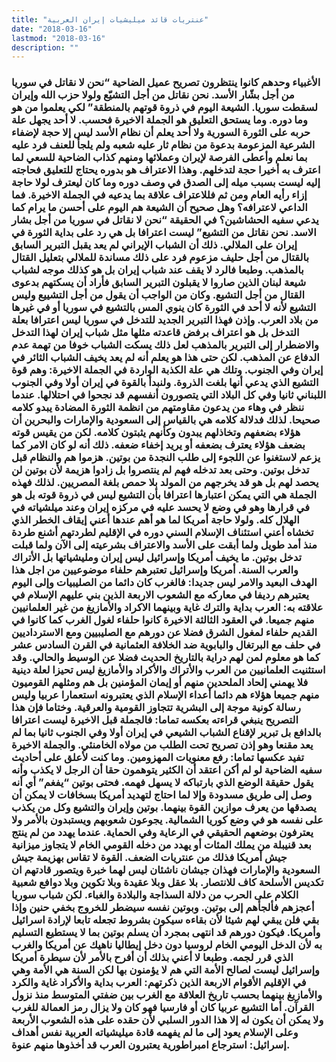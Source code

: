 ```yaml
---
title: "عنتريات قائد ميليشيات إيران العربية"
date: "2018-03-16"
lastmod: "2018-03-16"
description: ""
---
```

### الأغبياء وحدهم كانوا ينتظرون تصريح عميل الضاحية “نحن لا نقاتل في سوريا من أجل بشّار الأسد. نحن نقاتل من أجل التشيّع ولولا حزب الله وإيران لسقطت سوريا. الشيعة اليوم في ذروة قوتهم بالمنطقة” لكي يعلموا من هو وما دوره. وما يستحق التعليق هو الجملة الاخيرة فحسب. لا أحد يجهل علة حربه على الثورة السورية ولا أحد يعلم أن نظام الأسد ليس إلا حجة لإضفاء الشرعية المزعومة بدعوة من نظام ثار عليه شعبه ولم يلجأ للعنف فرد عليه بما نعلم وأعطى الفرصة لإيران وعملائها ومنهم كذاب الضاحية للسعي لما اعترف به أخيرا حجة لتدخلهم. وهذا الاعتراف هو بدوره يحتاج للتعليق فحاجته إليه ليست بسبب ميله إلى الصدق في وصف دوره وما كان ليعترف لولا حاجة إزاء رأيه العام ومن ثم فللاعتراف علاقة بما يدعيه في الجملة الاخيرة. فما الداعي لاعترافه؟ وهل صحيح أن الشيعة هم اليوم على أحسن ما يرام كما يدعي سفيه الحشاشين؟ في الحقيقة “نحن لا نقاتل في سوريا من أجل بشار الاسد. نحن نقاتل من التشيع” ليست اعترافا بل هي رد على بداية الثورة في إيران على الملالي. ذلك أن الشباب الإيراني لم يعد يقبل التبرير السابق بالقتال من أجل حليف مزعوم فرد على ذلك مساندة للملالي بتعليل القتال بالمذهب. وطبعا فالرد لا يقف عند شباب إيران بل هو كذلك موجه لشباب شيعة لبنان الذين صاروا لا يقبلون التبرير السابق فأراد أن يسكتهم بدعوى القتال من أجل التشيع. وكان من الواجب أن يقول من أجل التشييع وليس التشيع لأنه لا أحد في الثورة كان ينوي المس بالتشيع في سوريا أو في غيرها من بلاد العرب. وإذن فهذا التبرير الجديد للتدخل في سوريا ليس اعترافا بعلة التدخل بل هو اعتراف برفض قاعدته مثلها مثل شباب إيران لهذا التدخل والاضطرار إلى التبرير بالمذهب لعل ذلك يسكت الشباب خوفا من تهمة عدم الدفاع عن المذهب. لكن حتى هذا هو يعلم أنه لم يعد يخيف الشباب الثائر في إيران وفي الجنوب. وتلك هي علة الكذبة الواردة في الجملة الاخيرة: وهم قوة التشيع الذي يدعي أنها بلغت الذروة. ولنبدأ بالقوة في إيران أولا وفي الجنوب اللبناني ثانيا وفي كل البلاد التي يتصورون أنفسهم قد نجحوا في احتلالها. عندما ننظر في وهاء من يدعون مقاومتهم من انظمة الثورة المضادة يبدو كلامه صحيحا. لذلك فدلالة كلامه هي بالقياس إلى السعودية والإمارات والبحرين أن هؤلاء بضعفهم وتخاذلهم يبدون وكأنهم يثبتون كلامه. لكن من يقيس قوته بضعف هؤلاء يعترف بضعفه أو يريد إخفاء ضعفه. ذلك أنه لو كان الامر كما يزعم لاستغنوا عن اللجوء إلى طلب النجدة من بوتين. هزموا هم والنظام قبل تدخل بوتين. وحتى بعد تدخله فهم لم ينتصروا بل زادوا هزيمة لأن بوتين لن يحصد لهم بل هو قد يخرجهم من المولد بلا حمص بلغة المصريين. لذلك فهذه الجملة هي التي يمكن اعتبارها اعترافا بأن التشيع ليس في ذروة قوته بل هو في قرارها وهو في وضع لا يحسد عليه في مركزه إيران وعند ميلشياته في الهلال كله. ولولا حاجة أمريكا لما هو أهم عندها أعني إيقاف الخطر الذي تخشاه أعني استئناف الإسلام السني دوره في الإقليم لطردتهم أشنع طردة منذ أمد طويل ولما أبقت على الأسد والاعتراف بشرعيته إلى الآن ولما قبلت تدخل بوتين. ما يخيف أمريكا وإسرائيل ليس إيران ومليشياتها بل الأتراك والعرب السنة. أمريكا وإسرائيل تعتبرهم حلفاء موضوعيين من اجل هذا الهدف البعيد والامر ليس جديدا: فالغرب كان دائما من الصليبيات وإلى اليوم يعتبرهم رديفا في معاركه مع الشعوب الاربعة الذين بني عليهم الإسلام في علاقته به: العرب بداية والترك غاية وبينهما الاكراد والأمازيغ من غير العلمانيين منهم جميعا. في العقود الثالثة الاخيرة كانوا حلفاء لغول الغرب كما كانوا في القديم حلفاء لمغول الشرق فضلا عن دورهم مع الصليبيين ومع الاسترداديين في حلف مع البرتغال والبابوية ضد الخلافة العثمانية في القرن السادس عشر كما هو معلوم لمن لهم دراية بالتاريخ الحديث فضلا عن الوسيط والحالي. وقد استثنيت العلمانيين من العرب والأتراك والأكراد والأمازيغ ليس تحيزا لعلة دينية فلا يهمني إلحاد الملحدين منهم أو إيمان المؤمنين بل هم ومثلهم القوميون منهم جميعا هؤلاء هم دائما أعداء الإسلام الذي يعتبرونه استعمارا عربيا وليس رسالة كونية موجة إلى البشرية تتجاوز القومية والعرقية. وختاما فإن هذا التصريح ينبغي قراءته بعكسه تماما: فالجملة قبل الاخيرة ليست اعترافا بالدافع بل تبرير لإقناع الشباب الشيعي في إيران أولا وفي الجنوب ثانيا بما لم يعد مقنعا وهو إذن تصريح تحت الطلب من مولاه الخامنئي. والجملة الاخيرة تفيد عكسها تماما: رفع معنويات المهزومين. وما كنت لأعلق على أحاديث سفيه الضاحية لو لم أكن اعتقد أن الكثير يتوهمون حقا أن الرجل لا يكذب وأنه يقول حقيقة الوضع الذي بارتباكه لا يسهل فهمه. فحتى بوتين “يفغم” أي أنه وصل إلى طريق مسدودة وإلا لما احتاج لتهديد أمريكا بسخافات لا يمكن أن يصدقها من يعرف موازين القوة بينهما. بوتين وإيران والتشيع وكل من يكذب على نفسه هو في وضع كوريا الشمالية. يجوعون شعوبهم ويستبدون بالأمر ولا يعترفون بوضعهم الحقيقي في الرعاية وفي الحماية. عندما يهدد من لم ينتج بعد قنيبلة من يملك المئات أو يهدد من دخله القومي الخام لا يتجاوز ميزانية جيش أمريكا فذلك من عنتريات الضعف. القوة لا تقاس بهزيمة جيش السعودية والإمارات فهذان جيشان ناشئان ليس لهما خبرة ويتصور قادتهم ان تكديس الأسلحة كاف للانتصار. بلا عقل وبلا عقيدة وبلا تكوين وبلا دوافع شعبية الكلام على الحرب من دلالة السذاجة والبلادة والغباء. لكن شباب سوريا أعجزهم فألجأهم إلى بوتين. وبوتين نفسه سيضطر للخروج بخفي حنين وإذا بقي فلن يبقي لهم شيئا لأن بقاءه سيكون بشروط تجعله تابعا لإرادة اسرائيل وأمريكا. فيكون دورهم قد انتهى بمجرد أن يسلم بوتين بما لا يستطيع التسليم به لأن الدخل اليومي الخام لروسيا دون دخل إيطاليا ناهيك عن أمريكا والغرب الذي قرر لجمه. وطبعا لا أعني بذلك أن أفرح بالأمر لأن سيطرة أمريكا وإسرائيل ليست لصالح الأمة التي هم لا يؤمنون بها لكن السنة هي الأمة وهي في الإقليم الأقوام الاربعة الذين ذكرتهم: العرب بداية والأكراد غاية والكرد والأمازيغ بينهما بحسب تاريخ العلاقة مع الغرب بين ضفتي المتوسط منذ نزول القرآن. أما التشيع عربيا كان أو فارسيا فهو كان ولا يزال رمز العمالة للغرب ولا يمكن أن يكون له إلا هذا الدور السلبي لأن حقده على هذه الشعوب الأربعة وعلى الإسلام يعود إلى ما لم يفهمه قادة ميليشياته العربية نفس أهداف إسرائيل: استرجاع امبراطورية يعتبرون العرب قد أخذوها منهم عنوة.

###